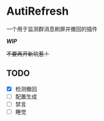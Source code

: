 # AutiRefresh

一个用于监测群消息刷屏并撤回的插件

***WIP***

<del>不要再开新坑惹！</del>

## TODO

- [x] 检测撤回
- [ ] 配置生成
- [ ] 禁言
- [ ] 睡觉
